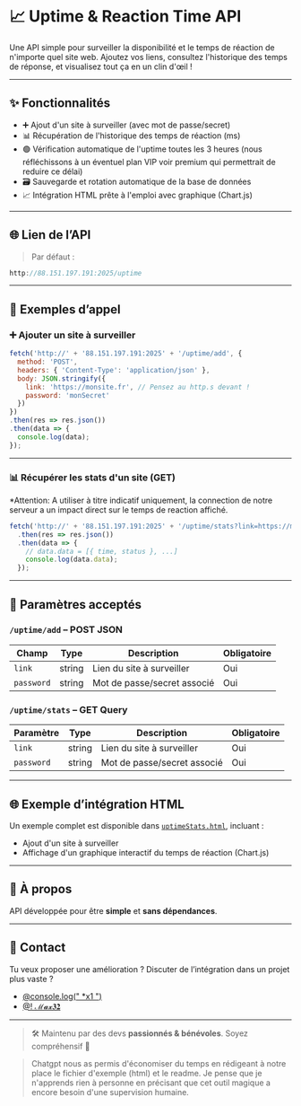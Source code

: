 # 📈 Uptime & Reaction Time API

Une API simple pour surveiller la disponibilité et le temps de réaction de n'importe quel site web.
Ajoutez vos liens, consultez l'historique des temps de réponse, et visualisez tout ça en un clin d'œil !

---

## ✨ Fonctionnalités

* ➕ Ajout d'un site à surveiller (avec mot de passe/secret)
* 📊 Récupération de l'historique des temps de réaction (ms)
* 🟢 Vérification automatique de l'uptime toutes les 3 heures (nous réfléchissons à un éventuel plan VIP voir premium qui permettrait de reduire ce délai)
* 🗃️ Sauvegarde et rotation automatique de la base de données
* 📈 Intégration HTML prête à l'emploi avec graphique (Chart.js)

---

## 🌐 Lien de l’API

> Par défaut : 
```js
http://88.151.197.191:2025/uptime
```

---

## 🚀 Exemples d’appel

### ➕ Ajouter un site à surveiller

```js
fetch('http://' + '88.151.197.191:2025' + '/uptime/add', {
  method: 'POST',
  headers: { 'Content-Type': 'application/json' },
  body: JSON.stringify({
    link: 'https://monsite.fr', // Pensez au http.s devant !
    password: 'monSecret'
  })
})
.then(res => res.json())
.then(data => {
  console.log(data);
});
```

---

### 📊 Récupérer les stats d'un site (GET)
*Attention: A utiliser à titre indicatif uniquement, la connection de notre serveur a un impact direct sur le temps de reaction affiché.
```js
fetch('http://' + '88.151.197.191:2025' + '/uptime/stats?link=https://monsite.fr&password=monSecret')
  .then(res => res.json())
  .then(data => {
    // data.data = [{ time, status }, ...]
    console.log(data.data);
  });
```

---

## 🔧 Paramètres acceptés

### `/uptime/add` – POST JSON

| Champ      | Type   | Description                        | Obligatoire |
| ---------- | ------ | ---------------------------------- | ----------- |
| `link`     | string | Lien du site à surveiller          | Oui         |
| `password` | string | Mot de passe/secret associé        | Oui         |

### `/uptime/stats` – GET Query

| Paramètre  | Type   | Description                        | Obligatoire |
| ---------- | ------ | ---------------------------------- | ----------- |
| `link`  | string | Lien du site à surveiller          | Oui         |
| `password` | string | Mot de passe/secret associé        | Oui         |

---

## 🌐 Exemple d’intégration HTML

Un exemple complet est disponible dans [`uptimeStats.html`](./uptimeStats.html), incluant :

* Ajout d'un site à surveiller
* Affichage d'un graphique interactif du temps de réaction (Chart.js)

---

## 🧠 À propos

API développée pour être **simple** et **sans dépendances**.

---

## 💬 Contact

Tu veux proposer une amélioration ? Discuter de l’intégration dans un projet plus vaste ?

* [@console.log(" *x1 ")](https://discord.com/users/1066067393123733595)
* [@! ℳ𝓪𝔁𝟑𝟐](https://discord.com/users/1163887501895815168)

---

> 🛠️ Maintenu par des devs **passionnés & bénévoles**. Soyez compréhensif 🙏

> Chatgpt nous as permis d'économiser du temps en rédigeant à notre place le fichier d'exemple (html) et le readme. Je pense que je n'apprends rien à personne en précisant que cet outil magique a encore besoin d'une supervision humaine.
